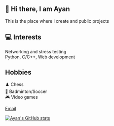 ## 👋 Hi there, I am Ayan
This is the place where I create and public projects



## 💻 Interests
Networking and stress testing <br/>
Python, C/C++, Web development <br/>


## Hobbies
♟️ Chess <br/>
🏸 Badminton/Soccer <br/>
🎮 Video games <br/>


[Email](mailto:ayannalawade@gmail.com)


[![Ayan's GitHub stats](https://github-readme-stats.vercel.app/api?username=Ayan-Nalawade&show_icons=true&theme=radical)](https://github.com/anuraghazra/github-readme-stats)
<!--[![GitHub Streak](https://github-readme-streak-stats.herokuapp.com?user=Ayan-Nalawade&theme=dark&hide_border=true)](https://git.io/streak-stats) -->
